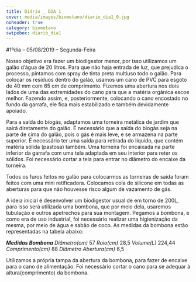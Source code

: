 ```yaml
---
title: Diário _ DIA 1
cover: media/images/biometano/diario_dia1_0.jpg
noheader: true
category: biometano
swipebox: diario_dia1
---
```


#1ºdia – 05/08/2019 – Segunda-Feira 
  
Nosso objetivo era fazer um biodigestor menor, por isso utilizamos um galão d’água de 20 litros. Para que não haja entrada de luz, que prejudica o processo, pintamos com spray de tinta preta multiuso todo o galão. 
Para colocar os resíduos dentro do galão, usamos um cano de PVC para esgoto de 40 mm com 65 cm de comprimento. Fizemos uma abertura nos dois lados de uma das extremidades do cano para que a matéria orgânica escoe melhor. Fazendo assim, e, posteriormente, colocando o cano encostado no fundo da garrafa, ele fica mais estabilizado e também devidamente apoiado. 
  
Para a saída do biogás, adaptamos uma torneira metálica de jardim que sairá diretamente do galão. É necessário que a saída do biogás seja na parte de cima do galão, pois o gás é mais leve, e se armazena na parte superior. 
É necessário ter uma saída para retirada do líquido, que contém matéria sólida (pastosa) também. Uma torneira foi encaixada na parte inferior da garrafa com uma tela adaptada em seu interior para reter os sólidos. Foi necessário cortar a tela para entrar no diâmetro do encaixe da torneira. 
  
Todos os furos feitos no galão para colocarmos as torneiras de saída foram feitos com uma mini retificadora. Colocamos cola de silicone em todas as aberturas para que não houvesse risco algum de vazamento de gás.
  
A ideia inicial é desenvolver um biodigestor usual de em torno de 200L, para isso será utilizada uma bombona, que por meio dela, usaremos tubulação e outros apetrechos para sua montagem.
Pegamos a bombona, e como era de uso industrial, foi necessário realizar uma higienização da mesma, por meio de água e sabão de coco. 
As medidas da bombona estão representadas na tabela abaixo:
  
*__Medidas Bombona__*
*Diâmetro(cm)*	57
*Raio(cm)*	28,5
*Volume(L)*	224,44
*Comprimento(cm)*	88
*Diâmetro Abertura(cm)*	6,5
  
    
      
Utilizamos a própria tampa da abertura da bombona, para fazer de encaixe para o cano de alimentação. Foi necessário cortar o cano para se adequar à altura(comprimento) da bombona.
